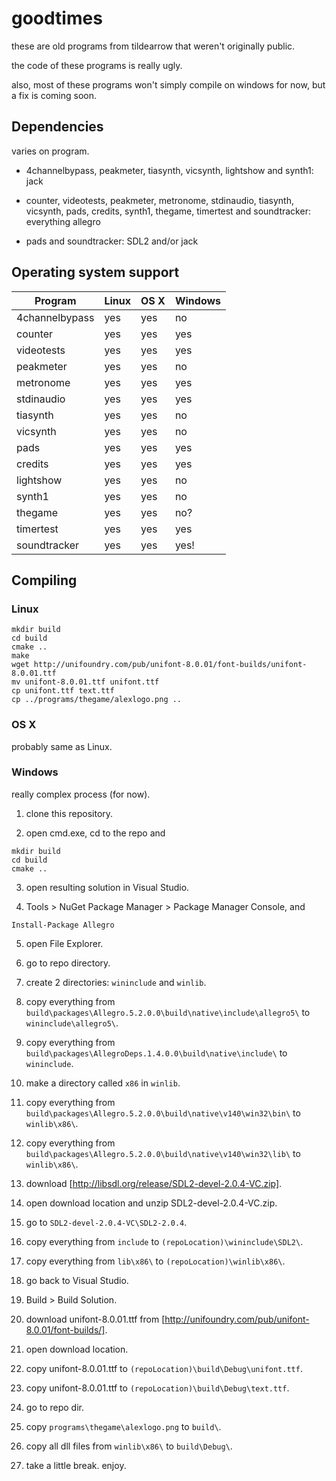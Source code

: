 # goodtimes
these are old programs from tildearrow that weren't originally public.

the code of these programs is really ugly.

also, most of these programs won't simply compile on windows for now, but a fix is coming soon.

## Dependencies

varies on program.

- 4channelbypass, peakmeter, tiasynth, vicsynth, lightshow and synth1: jack

- counter, videotests, peakmeter, metronome, stdinaudio, tiasynth, vicsynth, pads, credits, synth1, thegame, timertest and soundtracker: everything allegro

- pads and soundtracker: SDL2 and/or jack

## Operating system support

 Program        | Linux | OS X | Windows
----------------|-------|------|---------
 4channelbypass |  yes  | yes  |   no
 counter        |  yes  | yes  |   yes
 videotests     |  yes  | yes  |   yes
 peakmeter      |  yes  | yes  |   no
 metronome      |  yes  | yes  |   yes
 stdinaudio     |  yes  | yes  |   yes
 tiasynth       |  yes  | yes  |   no
 vicsynth       |  yes  | yes  |   no
 pads           |  yes  | yes  |   yes
 credits        |  yes  | yes  |   yes
 lightshow      |  yes  | yes  |   no
 synth1         |  yes  | yes  |   no
 thegame        |  yes  | yes  |   no?
 timertest      |  yes  | yes  |   yes
 soundtracker   |  yes  | yes  |   yes!

## Compiling

### Linux

```
mkdir build
cd build
cmake ..
make
wget http://unifoundry.com/pub/unifont-8.0.01/font-builds/unifont-8.0.01.ttf
mv unifont-8.0.01.ttf unifont.ttf
cp unifont.ttf text.ttf
cp ../programs/thegame/alexlogo.png ..
```

### OS X

probably same as Linux.

### Windows

really complex process (for now).

1. clone this repository.

2. open cmd.exe, cd to the repo and

```
mkdir build
cd build
cmake ..
```

3. open resulting solution in Visual Studio.

4. Tools > NuGet Package Manager > Package Manager Console, and

```
Install-Package Allegro
```

5. open File Explorer.

6. go to repo directory.

7. create 2 directories: `wininclude` and `winlib`.

8. copy everything from `build\packages\Allegro.5.2.0.0\build\native\include\allegro5\` to `wininclude\allegro5\`.

9. copy everything from `build\packages\AllegroDeps.1.4.0.0\build\native\include\` to `wininclude`.

10. make a directory called `x86` in `winlib`.

11. copy everything from `build\packages\Allegro.5.2.0.0\build\native\v140\win32\bin\` to `winlib\x86\`.

11. copy everything from `build\packages\Allegro.5.2.0.0\build\native\v140\win32\lib\` to `winlib\x86\`.

12. download [http://libsdl.org/release/SDL2-devel-2.0.4-VC.zip].

13. open download location and unzip SDL2-devel-2.0.4-VC.zip.

14. go to `SDL2-devel-2.0.4-VC\SDL2-2.0.4`.

15. copy everything from `include` to `(repoLocation)\wininclude\SDL2\`.

16. copy everything from `lib\x86\` to `(repoLocation)\winlib\x86\`.

17. go back to Visual Studio.

18. Build > Build Solution.

19. download unifont-8.0.01.ttf from [http://unifoundry.com/pub/unifont-8.0.01/font-builds/].

20. open download location.

21. copy unifont-8.0.01.ttf to `(repoLocation)\build\Debug\unifont.ttf`.

22. copy unifont-8.0.01.ttf to `(repoLocation)\build\Debug\text.ttf`.

23. go to repo dir.

24. copy `programs\thegame\alexlogo.png` to `build\`.

25. copy all dll files from `winlib\x86\` to `build\Debug\`.

999. take a little break. enjoy.
